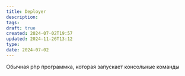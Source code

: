```yaml
---
title: Deployer
description: 
tags: 
draft: true
created: 2024-07-02T19:57
updated: 2024-11-26T13:12
type: 
date: 2024-07-02
---
```

Обычная php программка, которая запускает консольные команды